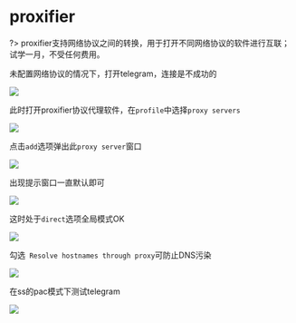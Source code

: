 # proxifier

?> proxifier支持网络协议之间的转换，用于打开不同网络协议的软件进行互联；试学一月，不受任何费用。

 未配置网络协议的情况下，打开telegram，连接是不成功的

![](https://raw.githubusercontent.com/loremwalker/fq-book/master/docs/images/2018-05-05_003531%20%281%29.png)

此时打开proxifier协议代理软件，在`profile`中选择`proxy servers`

![](https://raw.githubusercontent.com/loremwalker/fq-book/master/docs/images/2018-05-05_00.png)

点击`add`选项弹出此`proxy server`窗口

![](https://raw.githubusercontent.com/loremwalker/fq-book/master/docs/images/2018-05-05_012427.png)

出现提示窗口一直默认即可

![](https://raw.githubusercontent.com/loremwalker/fq-book/master/docs/images/2018-05-05_013230.png)

这时处于`direct`选项全局模式OK

![](https://raw.githubusercontent.com/loremwalker/fq-book/master/docs/images/2018-05-05_015347.png)

勾选` Resolve hostnames through proxy`可防止DNS污染

![](https://raw.githubusercontent.com/loremwalker/fq-book/master/docs/images/2018-05-05_013748.png)

在ss的pac模式下测试telegram

![](https://raw.githubusercontent.com/loremwalker/fq-book/master/docs/images/2018-05-05_01442.png)




